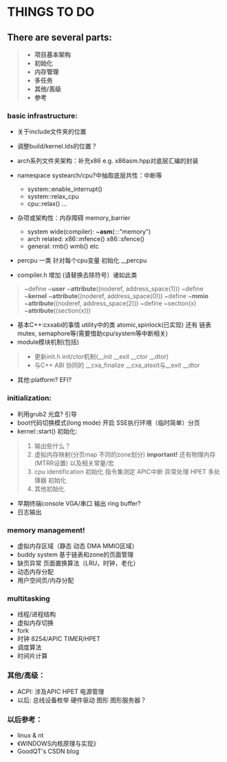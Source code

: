 # THINGS TO DO
## There are several parts:
> + **项目基本架构**
> + **初始化**
> + **内存管理**
> + **多任务**
> + **其他/高级**
> + **参考**

### **basic infrastructure:**
+ 关于include文件夹的位置
+ 调整build/kernel.lds的位置？
+ arch系列文件夹架构：补充x86 e.g. x86asm.hpp对底层汇编的封装
+ namespace systearch/cpu?中抽取底层共性：中断等
	+  system::enable_interrupt() 
	+  system::relax_cpu 
	+  cpu::relax() ...
	
+ 杂项或架构性：内存障碍 memory_barrier
	+ system wide(compiler): ~__asm__(:::"memory")
	+ arch related: x86::mfence() x86::sfence()
	+ general: rmb() wmb() etc

+ percpu 一类 针对每个cpu变量 初始化 __percpu
+ compiler.h 增加  (请替换去除符号）诸如此类
> ~define ~__user__ ~__attribute__((noderef, address_space(1)))
> ~define ~__kernel__ ~__attribute__((noderef, address_space(0)))
> ~define ~__mmio__ ~__attribute__((noderef, address_space(2)))
> ~define ~section(x) ~__attribute__((section(x)))
+ 基本C++:cxxabi的事情 utility中的类 atomic,spinlock(已实现) 还有 链表mutex, semaphore等(需要借助cpu/system等中断相关)
+ module模块机制(包括)
> + 更新init.h init/ctor机制(__init __exit __ctor __dtor)
> + 与C++ ABI 协同的 __cxa_finalize __cxa_atexit与__exit __dtor

+ 其他:platform? EFI?

### **initialization:**
+ 利用grub2 光盘? 引导
+ boot代码切换模式(long mode) 开启 SSE执行环境（临时简单）分页
+ kernel::start() 初始化:
> 1. 输出些什么？
> 2. 虚拟内存映射(分页map 不同的zone划分) **important!**
>     还有物理内存(MTRR设置) 以及相关常量/宏
> 3. cpu  identification 初始化 指令集测定
>     APIC中断 异常处理 HPET 
>     多处理器 初始化
> 4. 其他初始化

+ 早期终端console VGA/串口 输出 ring buffer?
+ 日志输出

### **memory management!**
+ 虚拟内存区域（静态 动态 DMA MMIO区域）
+ buddy system 基于链表和zone的页面管理
+ 缺页异常 页面置换算法（LRU，时钟，老化）
+ 动态内存分配 
+ 用户空间页/内存分配

### **multitasking**
+ 线程/进程结构
+ 虚拟内存切换
+ fork
+ 时钟 8254/APIC TIMER/HPET
+ 调度算法
+ 时间片计算

### 其他/高级：
+ ACPI: 涉及APIC HPET 电源管理
+ 以后: 总线设备枚举 硬件驱动 图形 图形服务器？

### 以后参考：
+ linux & nt
+ 《WINDOWS内核原理与实现》
+ GoodQT's CSDN blog